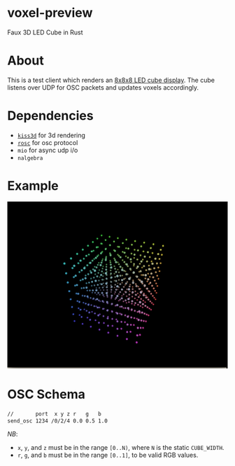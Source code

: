 # voxel-preview
Faux 3D LED Cube in Rust

# About
This is a test client which renders an [8x8x8 LED cube display](https://www.aliexpress.com/item/DIY-3D8-multicolor-mini-LED-light-display-Excellent-animation-3D-8-8x8x8-Electronic-Kits-Junior/32700909987.html). The cube listens over UDP for OSC packets and updates voxels accordingly.

# Dependencies
  - [`kiss3d`](http://kiss3d.org/) for 3d rendering
  - [`rosc`](https://github.com/klingtnet/rosc) for osc protocol
  - `mio` for async udp i/o
  - `nalgebra`

# Example
![render](render.png)

# OSC Schema
```
//       port  x y z r   g   b
send_osc 1234 /0/2/4 0.0 0.5 1.0
```
*NB*: 
 - `x`, `y`, and `z` must be in the range `[0..N)`, where `N` is the static `CUBE_WIDTH`. 
 - `r`, `g`, and `b` must be in the range `[0..1]`, to be valid RGB values.

